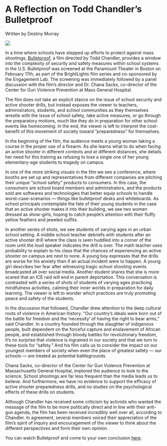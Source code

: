 # **A Reflection on Todd Chandler’s Bulletproof**

Written by Destiny Murray

![](https://res.cloudinary.com/engagement-lab-home/image/upload/v1/homepage-2.0/news/medium/1_-Co1feG3zTzymixealKtHg.png)

In a time where schools have stepped up efforts to protect against mass shootings, [Bulletproof](https://grasshopperfilm.com/film/bulletproof/), a film directed by Todd Chandler, provides a window into the complexity of security and safety measures within school systems in the U.S. Bulletproof was screened at the Paramount Theater in Boston on February 17th, as part of the BrightLights film series and co-sponsored by the Engagement Lab. The screening was immediately followed by a panel discussion with the film’s director and Dr. Chana Sacks, co-director of the Center for Gun Violence Prevention at Mass General Hospital.

The film does not take an explicit stance on the issue of school security and active shooter drills, but instead exposes the viewer to teachers, administrators, students, and school communities as they themselves wrestle with the issue of school safety, take active measures, or go through the preparatory motions, much like they do in preparation for other school events like homecoming. In the end, the viewer is left to interpret the cost-benefit of this movement of society toward “preparedness” for themselves.

In the beginning of the film, the audience meets a young woman taking a course in the proper use of a firearm. As she learns what to do when facing an active shooter in different contexts and at different distances, she details her need for this training as refusing to lose a single one of her young elementary-age students to tragedy on campus.

In one of the more striking visuals in the film we see a conference, where booths are set up and representatives from different companies are pitching their unique “school safety” products to consumers. In this case, the consumers are school board members and administrators, and the products sold are softwares and technologies that better equip schools to handle worst-case-scenarios — things like bulletproof desks and whiteboards. As school principals contemplate the fate of their young students in the case that an active shooter makes it into their building, we see two women dressed as show-girls, hoping to catch people’s attention with their fluffy yellow feathers and jeweled outfits.

In another series of shots, we see students of varying ages in an urban school setting. A middle school teacher debriefs with students after an active shooter drill where the class is seen huddled into a corner of the room until the loud speaker indicates the drill is over. The math teacher uses probability to explain to his class that the chances of experiencing an active shooter on campus are next to none. A young boy expresses that the drills are worse for his anxiety than if an actual incident were to happen. A young girl describes her fear after witnessing tragic school shooting events broadcasted all over social media. Another student shares that she is more scared that an ICE raid will end in parent deportation. This conversation is contrasted with a series of shots of students of varying ages practicing mindfulness activities, calming their inner worlds in preparation for daily learning. The viewer is left to wonder which practices are truly promoting peace and safety of the students.

In the discussion that followed, Chandler drew attention to the deep cultural roots of violence in American history. “Our country’s ideals were born out of the battle for freedom and the ‘necessity’ of having the right to bear arms,” said Chandler. In a country founded through the slaughter of indigenous people, built dependent on the forceful capture and enslavement of African people, and established through bloody battles for revolutionary freedom, it’s no surprise that violence is ingrained in our society and that we turn to these tools for “safety.” And his film calls us to consider the impact on our youngest members of society when even the place of greatest safety — our schools — are treated as potential battlegrounds.

Chana Sacks, co-director of the Center for Gun Violence Prevention at Massachusetts General Hospital, implored the audience to look to the science. School shootings are far less frequent than the media leads us to believe. And furthermore, we have no evidence to support the efficacy of active shooter preparedness drills, and no studies on the psychological effects of these drills on students.

Although Chandler has received some criticism by activists who wanted the message of the film to be more politically direct and in line with their anti-gun agenda, the film has been received incredibly well over all, according to Chandler. In agreement, several members voiced their appreciation of the film’s spirit of inquiry and encouragement of the viewer to think about the different perspectives and form their own opinion.

You can watch Bulletproof and come to your own conclusion [here](https://www.pbs.org/independentlens/documentaries/bulletproof/).
